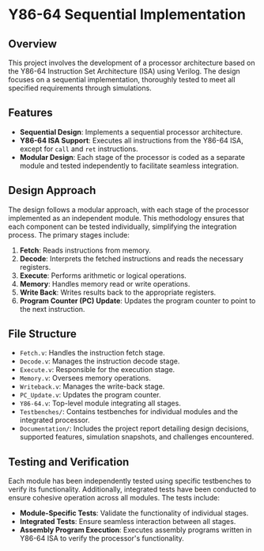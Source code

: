 # Y86-64 Sequential Implementation

## Overview

This project involves the development of a processor architecture based on the Y86-64 Instruction Set Architecture (ISA) using Verilog. The design focuses on a sequential implementation, thoroughly tested to meet all specified requirements through simulations.

## Features

- **Sequential Design**: Implements a sequential processor architecture.
- **Y86-64 ISA Support**: Executes all instructions from the Y86-64 ISA, except for `call` and `ret` instructions.
- **Modular Design**: Each stage of the processor is coded as a separate module and tested independently to facilitate seamless integration.

## Design Approach

The design follows a modular approach, with each stage of the processor implemented as an independent module. This methodology ensures that each component can be tested individually, simplifying the integration process. The primary stages include:

1. **Fetch**: Reads instructions from memory.
2. **Decode**: Interprets the fetched instructions and reads the necessary registers.
3. **Execute**: Performs arithmetic or logical operations.
4. **Memory**: Handles memory read or write operations.
5. **Write Back**: Writes results back to the appropriate registers.
6. **Program Counter (PC) Update**: Updates the program counter to point to the next instruction.

## File Structure

- `Fetch.v`: Handles the instruction fetch stage.
- `Decode.v`: Manages the instruction decode stage.
- `Execute.v`: Responsible for the execution stage.
- `Memory.v`: Oversees memory operations.
- `Writeback.v`: Manages the write-back stage.
- `PC_Update.v`: Updates the program counter.
- `Y86-64.v`: Top-level module integrating all stages.
- `Testbenches/`: Contains testbenches for individual modules and the integrated processor.
- `Documentation/`: Includes the project report detailing design decisions, supported features, simulation snapshots, and challenges encountered.

## Testing and Verification

Each module has been independently tested using specific testbenches to verify its functionality. Additionally, integrated tests have been conducted to ensure cohesive operation across all modules. The tests include:

- **Module-Specific Tests**: Validate the functionality of individual stages.
- **Integrated Tests**: Ensure seamless interaction between all stages.
- **Assembly Program Execution**: Executes assembly programs written in Y86-64 ISA to verify the processor's functionality.


